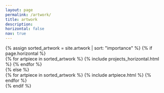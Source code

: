 ```yaml
---
layout: page
permalink: /artwork/
title: artwork
description:
horizontal: false
nav: true
---
```


<div class="artwork">
    {% assign sorted_artwork = site.artwork | sort: "importance" %}
    <!-- Generate cards for each piece -->
    {% if page.horizontal %}
      <div class="container">
        <div class="row row-cols-2">
        {% for artpiece in sorted_artwork %}
          {% include projects_horizontal.html %}
        {% endfor %}
        </div>
      </div>
    {% else %}
      <div class="grid">
        {% for artpiece in sorted_artwork %}
          {% include artpiece.html %}
        {% endfor %}
      </div>
    {% endif %}
</div>
